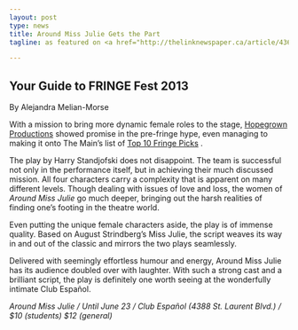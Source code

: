 ```yaml
---
layout: post
type: news
title: Around Miss Julie Gets the Part
tagline: as featured on <a href="http://thelinknewspaper.ca/article/4364/">The Link</a>

---
```

<h2>Your Guide to FRINGE Fest 2013 </h2>
<p>By Alejandra Melian-Morse </p>

<p>With a mission to bring more dynamic female roles to the stage, <a href="http://thelinknewspaper.ca/article/4356">Hopegrown Productions</a> showed promise in the pre-fringe hype, even managing to making it onto The Main’s list of <a href="http://www.themainmtl.com/2013/06/10/fringe-festival-montreal-top-picks/" target="_blank">Top 10 Fringe Picks</a> .</p>

<p>The play by Harry Standjofski does not disappoint. The team is successful not only in the performance itself, but in achieving their much discussed mission. All four characters carry a complexity that is apparent on many different levels. Though dealing with issues of love and loss, the women of <em>Around Miss Julie</em> go much deeper, bringing out the harsh realities of finding one’s footing in the theatre world.</p>

<p>Even putting the unique female characters aside, the play is of immense quality. Based on August Strindberg’s Miss Julie, the script weaves its way in and out of the classic and mirrors the two plays seamlessly.</p>

<p>Delivered with seemingly effortless humour and energy, Around Miss Julie has its audience doubled over with laughter. With such a strong cast and a brilliant script, the play is definitely one worth seeing at the wonderfully intimate Club Español.</p>

<p><em>Around Miss Julie / Until June 23 / Club Español (4388 St. Laurent Blvd.) / $10 (students) $12 (general)</em></p>